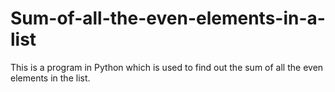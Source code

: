 # Sum-of-all-the-even-elements-in-a-list
This is a program in Python which is used to find out the sum of all the even elements in the list.
